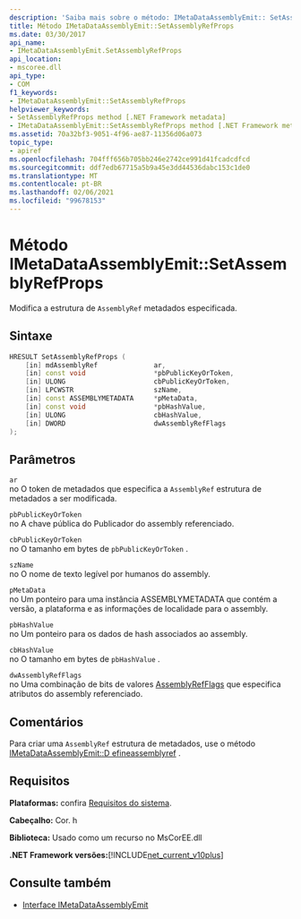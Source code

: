 ```yaml
---
description: 'Saiba mais sobre o método: IMetaDataAssemblyEmit:: SetAssemblyRefProps'
title: Método IMetaDataAssemblyEmit::SetAssemblyRefProps
ms.date: 03/30/2017
api_name:
- IMetaDataAssemblyEmit.SetAssemblyRefProps
api_location:
- mscoree.dll
api_type:
- COM
f1_keywords:
- IMetaDataAssemblyEmit::SetAssemblyRefProps
helpviewer_keywords:
- SetAssemblyRefProps method [.NET Framework metadata]
- IMetaDataAssemblyEmit::SetAssemblyRefProps method [.NET Framework metadata]
ms.assetid: 70a32bf3-9051-4f96-ae87-11356d06a073
topic_type:
- apiref
ms.openlocfilehash: 704fff656b705bb246e2742ce991d41fcadcdfcd
ms.sourcegitcommit: ddf7edb67715a5b9a45e3dd44536dabc153c1de0
ms.translationtype: MT
ms.contentlocale: pt-BR
ms.lasthandoff: 02/06/2021
ms.locfileid: "99678153"
---
```

# <a name="imetadataassemblyemitsetassemblyrefprops-method"></a>Método IMetaDataAssemblyEmit::SetAssemblyRefProps

Modifica a estrutura de `AssemblyRef` metadados especificada.  
  
## <a name="syntax"></a>Sintaxe  
  
```cpp  
HRESULT SetAssemblyRefProps (  
    [in] mdAssemblyRef              ar,  
    [in] const void                 *pbPublicKeyOrToken,  
    [in] ULONG                      cbPublicKeyOrToken,  
    [in] LPCWSTR                    szName,
    [in] const ASSEMBLYMETADATA     *pMetaData,
    [in] const void                 *pbHashValue,  
    [in] ULONG                      cbHashValue,  
    [in] DWORD                      dwAssemblyRefFlags  
);  
```  
  
## <a name="parameters"></a>Parâmetros  

 `ar`  
 no O token de metadados que especifica a `AssemblyRef` estrutura de metadados a ser modificada.  
  
 `pbPublicKeyOrToken`  
 no A chave pública do Publicador do assembly referenciado.  
  
 `cbPublicKeyOrToken`  
 no O tamanho em bytes de `pbPublicKeyOrToken` .  
  
 `szName`  
 no O nome de texto legível por humanos do assembly.  
  
 `pMetaData`  
 no Um ponteiro para uma instância ASSEMBLYMETADATA que contém a versão, a plataforma e as informações de localidade para o assembly.  
  
 `pbHashValue`  
 no Um ponteiro para os dados de hash associados ao assembly.  
  
 `cbHashValue`  
 no O tamanho em bytes de `pbHashValue` .  
  
 `dwAssemblyRefFlags`  
 no Uma combinação de bits de valores [AssemblyRefFlags](assemblyrefflags-enumeration.md) que especifica atributos do assembly referenciado.  
  
## <a name="remarks"></a>Comentários  

 Para criar uma `AssemblyRef` estrutura de metadados, use o método [IMetaDataAssemblyEmit::D efineassemblyref](imetadataassemblyemit-defineassemblyref-method.md) .  
  
## <a name="requirements"></a>Requisitos  

 **Plataformas:** confira [Requisitos do sistema](../../get-started/system-requirements.md).  
  
 **Cabeçalho:** Cor. h  
  
 **Biblioteca:** Usado como um recurso no MsCorEE.dll  
  
 **.NET Framework versões:**[!INCLUDE[net_current_v10plus](../../../../includes/net-current-v10plus-md.md)]  
  
## <a name="see-also"></a>Consulte também

- [Interface IMetaDataAssemblyEmit](imetadataassemblyemit-interface.md)
